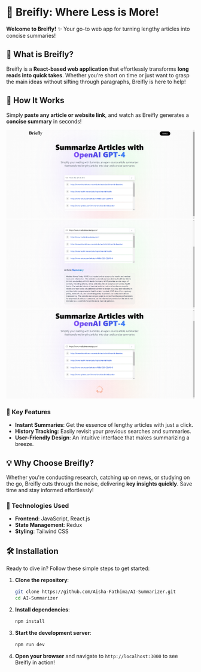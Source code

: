 
# 📰 Breifly: Where Less is More!

**Welcome to Breifly!** ✨ Your go-to web app for turning lengthy articles into concise summaries!

## 🌟 What is Breifly?
Breifly is a **React-based web application** that effortlessly transforms **long reads into quick takes**. Whether you’re short on time or just want to grasp the main ideas without sifting through paragraphs, Breifly is here to help!

## 🔗 How It Works
Simply **paste any article or website link**, and watch as Breifly generates a **concise summary** in seconds! 

![image1](src/images/img1.png)
![image2](src/images/img2.png)
![image3](src/images/img3.png)
### 🎉 Key Features
- **Instant Summaries**: Get the essence of lengthy articles with just a click.
- **History Tracking**: Easily revisit your previous searches and summaries.
- **User-Friendly Design**: An intuitive interface that makes summarizing a breeze.

## 💡 Why Choose Breifly?
Whether you're conducting research, catching up on news, or studying on the go, Breifly cuts through the noise, delivering **key insights quickly**. Save time and stay informed effortlessly!

### 🚀 Technologies Used
- **Frontend**: JavaScript, React.js
- **State Management**: Redux
- **Styling**: Tailwind CSS

## 🛠️ Installation

Ready to dive in? Follow these simple steps to get started:

1. **Clone the repository**:
   ```bash
   git clone https://github.com/Aisha-Fathima/AI-Summarizer.git
   cd AI-Summarizer
   ```

2. **Install dependencies**:
   ```bash
   npm install
   ```

3. **Start the development server**:
   ```bash
   npm run dev
   ```

4. **Open your browser** and navigate to `http://localhost:3000` to see Breifly in action!

